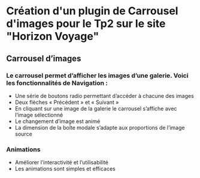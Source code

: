 # Création d'un plugin de Carrousel d'images pour le Tp2 sur le site "Horizon Voyage"

## Carrousel d’images
### Le carrousel permet d’afficher les images d’une galerie. Voici  les fonctionnalités de Navigation :
-	Une série de boutons radio permettant d’accéder à chacune des images
-	Deux flèches « Précédent » et « Suivant »
-	En cliquant sur une image de la galerie le carrousel s’affiche avec l’image sélectionné
-	Le changement d’image est animé
-	La dimension de la boîte modale s’adapte aux proportions de l’image source

### Animations
-	Améliorer l’interactivité et l’utilisabilité
-	Les animations sont simples et efficaces

